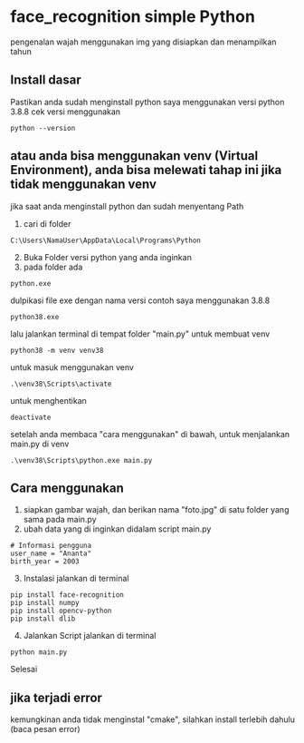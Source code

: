 # face_recognition simple Python
pengenalan wajah menggunakan img yang disiapkan dan menampilkan tahun

## Install dasar
Pastikan anda sudah menginstall python
saya menggunakan versi python 3.8.8
cek versi menggunakan
```
python --version
```

## atau anda bisa menggunakan venv (Virtual Environment), anda bisa melewati tahap ini jika tidak menggunakan venv

jika saat anda menginstall python dan sudah menyentang Path
1. cari di folder 
```
C:\Users\NamaUser\AppData\Local\Programs\Python
```
2. Buka Folder versi python yang anda inginkan
3. pada folder ada
```
python.exe
```
dulpikasi file exe dengan nama versi contoh saya menggunakan 3.8.8

```
python38.exe
```

lalu jalankan terminal di tempat folder "main.py"
untuk membuat venv
```
python38 -m venv venv38
```

untuk masuk menggunakan venv
```
.\venv38\Scripts\activate
```
untuk menghentikan
```
deactivate
```

setelah anda membaca "cara menggunakan" di bawah, untuk menjalankan main.py di venv
```
.\venv38\Scripts\python.exe main.py
```

## Cara menggunakan
1. siapkan gambar wajah, dan berikan nama "foto.jpg" di satu folder yang sama pada main.py
2. ubah data yang di inginkan didalam script main.py
```
# Informasi pengguna
user_name = "Ananta"
birth_year = 2003
```

3. Instalasi
jalankan di terminal
```
pip install face-recognition
pip install numpy
pip install opencv-python
pip install dlib
```

4. Jalankan Script
jalankan di terminal
```
python main.py
```
Selesai

## jika terjadi error
kemungkinan anda tidak menginstal "cmake", silahkan install terlebih dahulu (baca pesan error)
